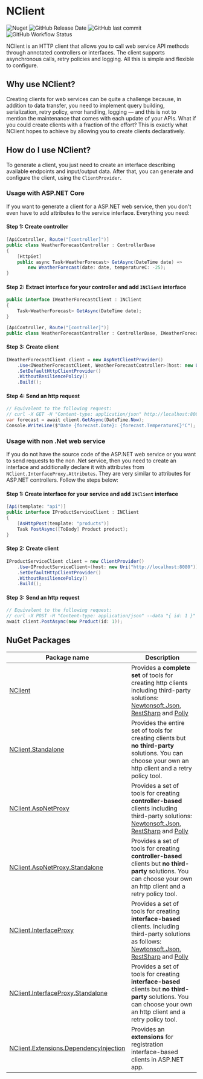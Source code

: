 # NClient
![Nuget](https://img.shields.io/nuget/v/NClient)
![GitHub Release Date](https://img.shields.io/github/release-date/nclient/nclient)
![GitHub last commit](https://img.shields.io/github/last-commit/nclient/nclient)
![GitHub Workflow Status](https://img.shields.io/github/workflow/status/nclient/nclient/Test)

NClient is an HTTP client that allows you to call web service API methods through annotated controllers or interfaces. The client supports asynchronous calls, retry policies and logging. All this is  simple and flexible to configure.

## Why use NClient?
Creating clients for web services can be quite a challenge because, in addition to data transfer, you need to implement query building, serialization, retry policy, error handling, logging — and this is not to mention the maintenance that comes with each update of your APIs. What if you could create clients with a fraction of the effort? This is exactly what NClient hopes to achieve by allowing you to create clients declaratively.

## How do I use NClient?
To generate a client, you just need to create an interface describing available endpoints and input/output data. After that, you can generate and configure the client, using the `ClientProvider`.
### Usage with ASP.NET Core
If you want to generate a client for a ASP.NET web service, then you don't even have to add attributes to the service interface. Everything you need:
#### Step 1: Create controller
```C#
[ApiController, Route("[controller]")]
public class WeatherForecastController : ControllerBase
{
    [HttpGet]
    public async Task<WeatherForecast> GetAsync(DateTime date) =>
        new WeatherForecast(date: date, temperatureC: -25);
}
```
#### Step 2: Extract interface for your controller and add `INClient` interface
```C#
public interface IWeatherForecastClient : INClient
{
    Task<WeatherForecast> GetAsync(DateTime date);
}

[ApiController, Route("[controller]")]
public class WeatherForecastController : ControllerBase, IWeatherForecastClient { ... }
```
#### Step 3: Create client
```C#
IWeatherForecastClient client = new AspNetClientProvider()
    .Use<IWeatherForecastClient, WeatherForecastController>(host: new Uri("http://localhost:8080"))
    .SetDefaultHttpClientProvider()
    .WithoutResiliencePolicy()
    .Build();
```
#### Step 4: Send an http request
```C#
// Equivalent to the following request: 
// curl -X GET -H "Content-type: application/json" http://localhost:8080/WeatherForecast?date=2021-03-13T00:15Z
var forecast = await client.GetAsync(DateTime.Now);
Console.WriteLine($"Date {forecast.Date}: {forecast.TemperatureC}°C");
```
### Usage with non .Net web service
If you do not have the source code of the ASP.NET web service or you want to send requests to the non .Net service, then you need to create an interface and additionally declare it with attributes from `NClient.InterfaceProxy.Attributes`. They are very similar to attributes for ASP.NET controllers. Follow the steps below:
#### Step 1: Create interface for your service and add `INClient` interface
```C#
[Api(template: "api")]
public interface IProductServiceClient : INClient
{
    [AsHttpPost(template: "products")]
    Task PostAsync([ToBody] Product product);
}
```
#### Step 2: Create client
```C#
IProductServiceClient client = new ClientProvider()
    .Use<IProductServiceClient>(host: new Uri("http://localhost:8080"))
    .SetDefaultHttpClientProvider()
    .WithoutResiliencePolicy()
    .Build();
```
#### Step 3: Send an http request
```C#
// Equivalent to the following request: 
// curl -X POST -H "Content-type: application/json" --data "{ id: 1 }" http://localhost:8080/api/products
await client.PostAsync(new Product(id: 1));
```

## NuGet Packages
| Package name                                                                                                     | Description                                              |
| ---------------------------------------------------------------------------------------------------------------- | -------------------------------------------------------- |
| [NClient](https://www.nuget.org/packages/NClient)                                                                | Provides a **complete set** of tools for creating http clients including third-party solutions: [Newtonsoft.Json](https://github.com/JamesNK/Newtonsoft.Json), [RestSharp](https://github.com/restsharp/RestSharp) and [Polly](https://github.com/App-vNext/Polly) |
| [	NClient.Standalone](https://www.nuget.org/packages/NClient.Standalone)                                         | Provides the entire set of tools for creating clients but **no third-party** solutions. You can choose your own an http client and a retry policy tool. |
| [NClient.AspNetProxy](https://www.nuget.org/packages/NClient.AspNetProxy)                                        | Provides a set of tools for creating **controller-based** clients including third-party solutions: [Newtonsoft.Json](https://github.com/JamesNK/Newtonsoft.Json), [RestSharp](https://github.com/restsharp/RestSharp) and [Polly](https://github.com/App-vNext/Polly) |
| [NClient.AspNetProxy.Standalone](https://www.nuget.org/packages/NClient.AspNetProxy.Standalone)                  | Provides a set of tools for creating **controller-based** clients but **no third-party** solutions. You can choose your own an http client and a retry policy tool. |
| [NClient.InterfaceProxy](https://www.nuget.org/packages/NClient.InterfaceProxy)                                  | Provides a set of tools for creating **interface-based** clients. Including third-party solutions as follows: [Newtonsoft.Json](https://github.com/JamesNK/Newtonsoft.Json), [RestSharp](https://github.com/restsharp/RestSharp) and [Polly](https://github.com/App-vNext/Polly)  |
| [NClient.InterfaceProxy.Standalone](https://www.nuget.org/packages/NClient.InterfaceProxy.Standalone)            | Provides a set of tools for creating **interface-based** clients but **no third-party** solutions. You can choose your own an http client and a retry policy tool. |
| [NClient.Extensions.DependencyInjection](https://www.nuget.org/packages/NClient.Extensions.DependencyInjection)  | Provides an **extensions** for registration interface-based clients in ASP.NET app. |
